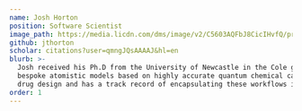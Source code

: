 ```yaml
---
name: Josh Horton
position: Software Scientist
image_path: https://media.licdn.com/dms/image/v2/C5603AQFbJ8CicIHvfQ/profile-displayphoto-shrink_200_200/profile-displayphoto-shrink_200_200/0/1517285245980?e=1736380800&v=beta&t=r9g4kGKxo62UvYvV42Yqf5mBgDp1XLGzpJYkEdlawzM
github: jthorton
scholar: citations?user=qmngJQsAAAAJ&hl=en
blurb: >-
  Josh received his Ph.D from the University of Newcastle in the Cole group. His research is focused on developing 
  bespoke atomistic models based on highly accurate quantum chemical calculations to aid in efficient computer-aided 
  drug design and has a track record of encapsulating these workflows in open-source software.  
order: 1
---
```

